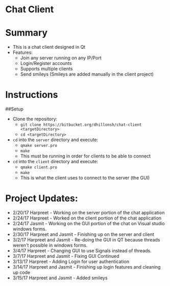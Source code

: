 # Chat Client
# Summary
  - This is a chat client designed in Qt
  - Features:
    -  Join any server running on any IP/Port
    -  Login/Register accounts
    -  Supports multiple clients
    -  Send smileys (Smileys are added manually in the client project)

# Instructions
##Setup
  - Clone the repository:
    - `git clone https://bitbucket.org/dhillonsh/chat-client <targetDirectory>`
    - `cd <targetDirectory>`
  - `cd` into the `server` directory and execute:
    - `qmake server.pro`
    - `make`
	- This must be running in order for clients to be able to connect
  - `cd` into the  `client` directory and execute:
    - `qmake client.pro`
    - `make`
	- This is what the client uses to connect to the server (the GUI)


# Project Updates:
  - 2/20/17 Harpreet - Working on the server portion of the chat application 
  - 2/24/17 Harpreet - Worked on the client portion of the chat application
  - 2/24/17 Jasmit - Working on the GUI portion of the chat on Visual studio windows forms.
  - 2/30/17 Harpreet and Jasmit - Finishing up on the server and client
  - 3/2/17 Harpreet and Jasmit - Re-doing the GUI in QT because threads weren't possible in windows forms. 
  - 3/4/17 Harpreet - Changing GUI to use Signals instead of threads.
  - 3/7/17 Harpreet and Jasmit - Fixing GUI Continued
  - 3/13/17 Harpreet - Adding Login for user authentication
  - 3/14/17 Harpreet and Jasmit - Finishing up login features and cleaning up code 
  - 3/15/17 Harpreet and Jasmit - Added smileys